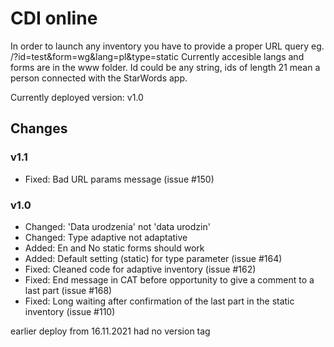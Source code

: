 # CDI online
In order to launch any inventory you have to provide a proper URL query eg. /?id=test&form=wg&lang=pl&type=static
Currently accesible langs and forms are in the www folder. Id could be any string, ids of length 21 mean a person connected with the StarWords app.

Currently deployed version: v1.0

## Changes
### v1.1
* Fixed: Bad URL params message (issue #150)

### v1.0
* Changed: 'Data urodzenia' not 'data urodzin'
* Changed: Type adaptive not adaptative
* Added: En and No static forms should work
* Added: Default setting (static) for type parameter (issue #164)
* Fixed: Cleaned code for adaptive inventory (issue #162)
* Fixed: End message in CAT before opportunity to give a comment to a last part (issue #168)
* Fixed: Long waiting after confirmation of the last part in the static inventory (issue #110)

earlier deploy from 16.11.2021 had no version tag

